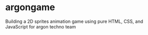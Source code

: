 # argongame
Building a 2D sprites animation game using pure HTML, CSS, and JavaScript for argon techno team
